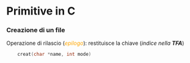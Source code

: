 # **Primitive in C**

### Creazione di un file
Operazione di rilascio (<span style="color:orange;">_epilogo_</span>): restituisce la chiave (_indice nella **TFA**_)
```c
    creat(char *name, int mode)
```

